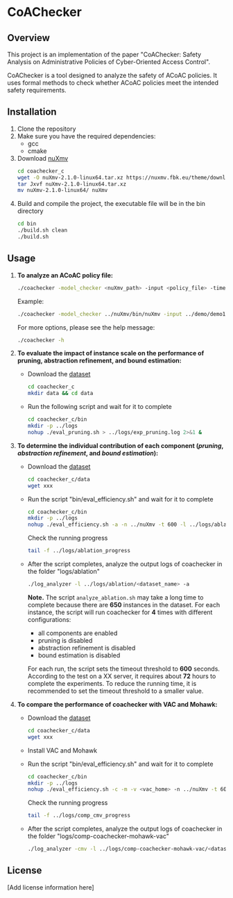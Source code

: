 # CoAChecker

## Overview

This project is an implementation of the paper "CoAChecker: Safety Analysis on Administrative Policies of Cyber-Oriented Access Control".

CoAChecker is a tool designed to analyze the safety of ACoAC policies. It uses formal methods to check whether ACoAC policies meet the intended safety requirements.

## Installation

1. Clone the repository
2. Make sure you have the required dependencies:
   - gcc
   - cmake
3. Download [nuXmv](https://nuxmv.fbk.eu/download.html)
   ```bash
   cd coachecker_c
   wget -O nuXmv-2.1.0-linux64.tar.xz https://nuxmv.fbk.eu/theme/download.php?file=nuXmv-2.1.0-linux64.tar.xz
   tar Jxvf nuXmv-2.1.0-linux64.tar.xz
   mv nuXmv-2.1.0-linux64/ nuXmv
   ``` 
4. Build and compile the project, the executable file will be in the bin directory
   ```bash
   cd bin
   ./build.sh clean
   ./build.sh
   ```

## Usage

1. **To analyze an ACoAC policy file:**

   ```bash
   ./coachecker -model_checker <nuXmv_path> -input <policy_file> -timeout <timeout_threshold_in_seconds> -l <log_dir>
   ```

   Example:
   ```bash
   ./coachecker -model_checker ../nuXmv/bin/nuXmv -input ../demo/demo1.aabac -timeout 60 -l ../logs
   ```

   For more options, please see the help message:
   ```bash
   ./coachecker -h
   ```

2. **To evaluate the impact of instance scale on the performance of pruning, abstraction refinement, and bound estimation:**
   
   - Download the [dataset](https://drive.google.com/uc?id=1htKafYP5mJkMHnmPpzJuMaVNe6q27XE3&export=download)

      ```bash
      cd coachecker_c
      mkdir data && cd data
      ```
   
   - Run the following script and wait for it to complete

      ```bash
      cd coachecker_c/bin
      mkdir -p ../logs
      nohup ./eval_pruning.sh > ../logs/exp_pruning.log 2>&1 &
      ```

3. **To determine the individual contribution of each component (*pruning*, *abstraction refinement*, and *bound estimation*):**
   
   - Download the [dataset]()

      ```bash
      cd coachecker_c/data
      wget xxx
      ```

   - Run the script "bin/eval_efficiency.sh" and wait for it to complete

      ```bash
      cd coachecker_c/bin
      mkdir -p ../logs
      nohup ./eval_efficiency.sh -a -n ../nuXmv -t 600 -l ../logs/ablation > ../logs/ablation_progress 2>&1 &
      ```

      Check the running progress

      ```bash
      tail -f ../logs/ablation_progress
      ```
   
   - After the script completes, analyze the output logs of coachecker in the folder "logs/ablation"

      ```bash
      ./log_analyzer -l ../logs/ablation/<dataset_name> -a
      ```

      **Note.** The script `analyze_ablation.sh` may take a long time to complete because there are **650** instances in the dataset. For each instance, the script will run coachecker for **4** times with different configurations:  
      - all components are enabled
      - pruning is disabled
      - abstraction refinement is disabled
      - bound estimation is disabled
      
      For each run, the script sets the timeout threshold to **600** seconds. According to the test on a XX server, it requires about **72** hours to complete the experiments. To reduce the running time, it is recommended to set the timeout threshold to a smaller value.

4. **To compare the performance of coachecker with VAC and Mohawk:**

   - Download the [dataset]()

      ```bash
      cd coachecker_c/data
      wget xxx
      ```
   
   - Install VAC and Mohawk

   - Run the script "bin/eval_efficiency.sh" and wait for it to complete

      ```bash
      cd coachecker_c/bin
      mkdir -p ../logs
      nohup ./eval_efficiency.sh -c -m -v <vac_home> -n ../nuXmv -t 600 -l ../logs/comp-coachecker-mohawk-vac > ../logs/comp_cmv_progress 2>&1 &
      ```

      Check the running progress

      ```bash
      tail -f ../logs/comp_cmv_progress
      ```

   - After the script completes, analyze the output logs of coachecker in the folder "logs/comp-coachecker-mohawk-vac"

      ```bash
      ./log_analyzer -cmv -l ../logs/comp-coachecker-mohawk-vac/<dataset_name>
      ```

## License

[Add license information here]